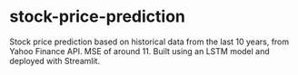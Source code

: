 # stock-price-prediction
Stock price prediction based on historical data from the last 10 years, from Yahoo Finance API. MSE of around 11. Built using an LSTM model and deployed with Streamlit. 
